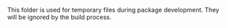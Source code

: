 This folder is used for temporary files during package development.
They will be ignored by the build process.
